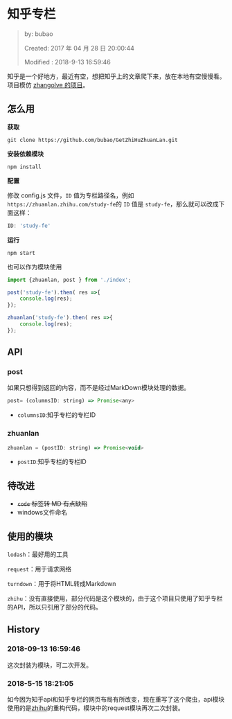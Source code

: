 # 知乎专栏

> by: bubao
>
> Created: 2017 年 04 月 28 日 20:00:44
>
> Modified : 2018-9-13 16:59:46

知乎是一个好地方，最近有空，想把知乎上的文章爬下来，放在本地有空慢慢看。项目模仿 [zhangolve 的项目](https://github.com/zhangolve/zhihu-answer-convert-to-md-by-node)。

## 怎么用

**获取**

```shell
git clone https://github.com/bubao/GetZhiHuZhuanLan.git
```

**安装依赖模块**

```shell
npm install
```

**配置**

修改 config.js 文件，`ID` 值为专栏路径名，例如`https://zhuanlan.zhihu.com/study-fe`的 `ID` 值是 `study-fe`，那么就可以改成下面这样：

```js
ID: 'study-fe'
```

**运行**

```shell
npm start
```

也可以作为模块使用

```js
import {zhuanlan, post } from './index';

post('study-fe').then( res =>{
    console.log(res);
});

zhuanlan('study-fe').then( res =>{
    console.log(res);
});

```

## API

### post

如果只想得到返回的内容，而不是经过MarkDown模块处理的数据。

```js
post= (columnsID: string) => Promise<any>
```

- `columnsID`:知乎专栏的专栏ID

### zhuanlan

```js
zhuanlan = (postID: string) => Promise<void>
```

- `postID`:知乎专栏的专栏ID

## 待改进

- ~~`code` 标签转 MD 有点缺陷~~
- windows文件命名

## 使用的模块

`lodash`：最好用的工具

`request`：用于请求网络

`turndown`：用于将HTML转成Markdown

`zhihu`：没有直接使用，部分代码是这个模块的，由于这个项目只使用了知乎专栏的API，所以只引用了部分的代码。

## History

### 2018-09-13 16:59:46

这次封装为模块，可二次开发。

### 2018-5-15 18:21:05

如今因为知乎api和知乎专栏的网页布局有所改变，现在重写了这个爬虫，api模块使用的是[zhihu](https://www.npmjs.com/package/zhihu)的重构代码，模块中的request模块再次二次封装。
